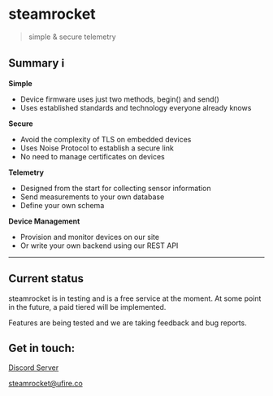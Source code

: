 steamrocket
=======

> simple & secure telemetry

## Summary ℹ️

**Simple**
 - Device firmware uses just two methods, begin() and send()
 - Uses established standards and technology everyone already knows

**Secure**
 - Avoid the complexity of TLS on embedded devices
 - Uses Noise Protocol to establish a secure link
 - No need to manage certificates on devices

**Telemetry**
 - Designed from the start for collecting sensor information
 - Send measurements to your own database
 - Define your own schema

**Device Management**
 - Provision and monitor devices on our site
 - Or write your own backend using our REST API

* * *

## Current status
steamrocket is in testing and is a free service at the moment. At some point in the future, a paid tiered will be implemented.


Features are being tested and we are taking feedback and bug reports.


## Get in touch:

[Discord Server](https://discord.gg/Wc9geWP66p)

[steamrocket@ufire.co](steamrocket@ufire.co)